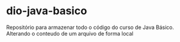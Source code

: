 # dio-java-basico
Repositório para armazenar todo o código do curso de Java Básico.
Alterando o conteudo de um arquivo de forma local 
